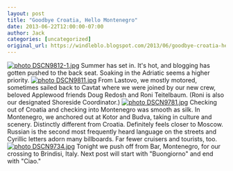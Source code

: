 ```yaml
---
layout: post
title: "Goodbye Croatia, Hello Montenegro"
date: 2013-06-22T12:00:00-07:00
author: Jack
categories: [uncategorized]
original_url: https://windleblo.blogspot.com/2013/06/goodbye-croatia-hello-montenegro.html
---
```


[![ photo DSCN9812-1.jpg](https://lh3.googleusercontent.com/blogger_img_proxy/AEn0k_tuRA8UPwDHZipeae05eU_4OURx7MUjwDuOb_qZoP2ta9VdW6xiuXuEu9E_VifMtd37g-I7ZTjvjjiofC-tgaObKAjpJ-K3ubAGFlcPD5SW2XWBIbH5h_4SPmndjGcHuzo1iNZb8WMCYSe22hy-8m1gG5e2cCzGsmFBlg=s0-d)](http://s373.photobucket.com/user/windleblo/media/Croatia/Montenegro/DSCN9812-1.jpg.html) Summer has set in. It's hot, and blogging has gotten pushed to the back seat. Soaking in the Adriatic seems a higher priority. [![ photo DSCN9811.jpg](https://lh3.googleusercontent.com/blogger_img_proxy/AEn0k_u6ZWiSERQ_JgT-kyihXDEYjNesiQv4LcZlSrQBfWAPAKFR5xdUkS9hnlRZcaBmttS15aaUJK_o7_x6oejWQe-gRSSnWZ0rF6THm1GIsNW1MLywfEIaeFr7GoyLDh_rCDVxTBd8Dj6vg6KfCCs7pQ4FaqbLyBiMSNA=s0-d)](http://s373.photobucket.com/user/windleblo/media/Croatia/Montenegro/DSCN9811.jpg.html) From Lastovo, we mostly motored, sometimes sailed back to Cavtat where we were joined by our new crew, beloved Applewood friends Doug Redosh and Roni Teitelbaum. (Roni is also our designated Shoreside Coordinator.) [![ photo DSCN9781.jpg](https://lh3.googleusercontent.com/blogger_img_proxy/AEn0k_vDnm5sS8tDURbOoxEvH_AgsDgW682z2ZKxcNcR8gVpuO-IozWv67NNBE4x5mE793u-0OVzz7753pOrnpxgiSCFY4HTYLpQr5-_zF3QXLJ10nhOfqNdh439sv1UksVTMUkfMXzavkpxfUC-s4iysacTWOGZMRRwYw=s0-d)](http://s373.photobucket.com/user/windleblo/media/Croatia/Montenegro/DSCN9781.jpg.html) Checking out of Croatia and checking into Montenegro was smooth as silk. In Montenegro, we anchored out at Kotor and Budva, taking in culture and scenery. Distinctly different from Croatia. Definitely feels closer to Moscow. Russian is the second most frequently heard language on the streets and Cyrillic letters adorn many billboards. Far fewer cruisers and tourists, too. [![ photo DSCN9734.jpg](https://lh3.googleusercontent.com/blogger_img_proxy/AEn0k_tDnw0wznAqCjJ7MFh7CldtLSIlBy2Wqb81K37tblDIERm5Vc4OWwVFuR7HFWRRaZ_h2dhNeSYTOwG-eKhgdyVksdwjfPOvOzd0Emw_yHjPFR7UhztgUF6Xn6c9DBEFRoSbWOX341u2_6R-ComY=s0-d)](http://s373.photobucket.com/user/windleblo/media/Croatia/DSCN9734.jpg.html) Tonight we push off from Bar, Montenegro, for our crossing to Brindisi, Italy. Next post will start with "Buongiorno" and end with "Ciao."